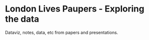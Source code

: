 # London Lives Paupers - Exploring the data

Dataviz, notes, data, etc from papers and presentations.
